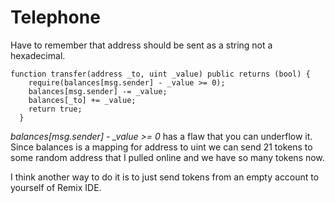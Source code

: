 # Telephone

Have to remember that address should be sent as a string not a hexadecimal.

```solidity
function transfer(address _to, uint _value) public returns (bool) {
    require(balances[msg.sender] - _value >= 0);
    balances[msg.sender] -= _value;
    balances[_to] += _value;
    return true;
  }
```
*balances[msg.sender] - _value >= 0* has a flaw that you can underflow it. Since balances is a mapping for address to uint we can send 21 tokens to some random address that I pulled online and we have so many tokens now.

I think another way to do it is to just send tokens from an empty account to yourself of Remix IDE.

